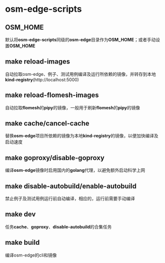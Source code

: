 # osm-edge-scripts

## OSM_HOME

默认将**osm-edge-scripts**同级的**osm-edge**目录作为**OSM_HOME**；或者手动设置**OSM_HOME**

## make reload-images

自动拉取osm-edge、例子、测试用例编译及运行所依赖的镜像，并转存到本地**kind-registry**(http://localhost:5000)

## make reload-flomesh-images

自动拉取**flomesh**的**pipy**的镜像，一般用于刷新**flomesh**的**pipy**的镜像

## make cache/cancel-cache

替换**osm-edge**项目所依赖的镜像为本地**kind-registry**的镜像，以便加快编译及启动速度

## make goproxy/disable-goproxy

编译**osm-edge**镜像时启用国内的**golang**代理，以避免额外启动科学上网

## make disable-autobuild/enable-autobuild

禁止例子及测试用例运行前自动编译，相应的，运行前需要手动编译

## make dev

任务**cache**、**goproxy**、**disable-autobuild**的合集任务

## make build

编译osm-edge的cli和镜像
